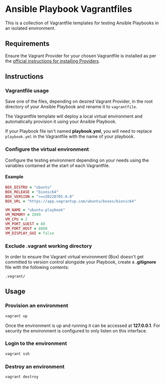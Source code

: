 # Ansible Playbook Vagrantfiles

This is a collection of Vagrantfile templates for testing Ansible Playbooks in an isolated environment.

## Requirements

Ensure the Vagrant Provider for your chosen Vagrantfile is installed as per the [official instructions for installing Providers](https://www.vagrantup.com/docs/providers).

## Instructions

### Vagrantfile usage

Save one of the files, depending on desired Vagrant Provider, in the root directory of your Ansible Playbook and rename it to `vagrantfile`.

The Vagrantfile template will deploy a local virtual environment and automatically provision it using your Ansible Playbook.

If your Playbook file isn't named **playbook.yml**, you will need to replace `playbook.yml` in the Vagrantfile with the name of your playbook.

### Configure the virtual environment

Configure the testing environment depending on your needs using the variables contained at the start of each Vagrantfile.

#### Example

```ruby
BOX_DISTRO = "ubuntu"
BOX_RELEASE = "bionic64"
BOX_VERSION = ">=v20220705.0.0"
BOX_URL = "https://app.vagrantup.com/ubuntu/boxes/bionic64"

VM_NAME = "ubuntu-playbook"
VM_MEMORY = 2049
VM_CPU = 2
VM_PORT_GUEST = 80
VM_PORT_HOST = 8080
VM_DISPLAY_GUI = false
```

### Exclude .vagrant working directory

In order to ensure the Vagrant virtual environment (Box) doesn't get committed to version control alongside your Playbook, create a **.gitignore** file with the following contents:

```config
.vagrant/
```

## Usage

### Provision an environment

```sh
vagrant up
```

Once the environment is up and running it can be accessed at **127.0.0.1**. For security the environment is configured to only listen on this interface.

### Login to the environment

```sh
vagrant ssh
```

### Destroy an environment

```sh
vagrant destroy
```
